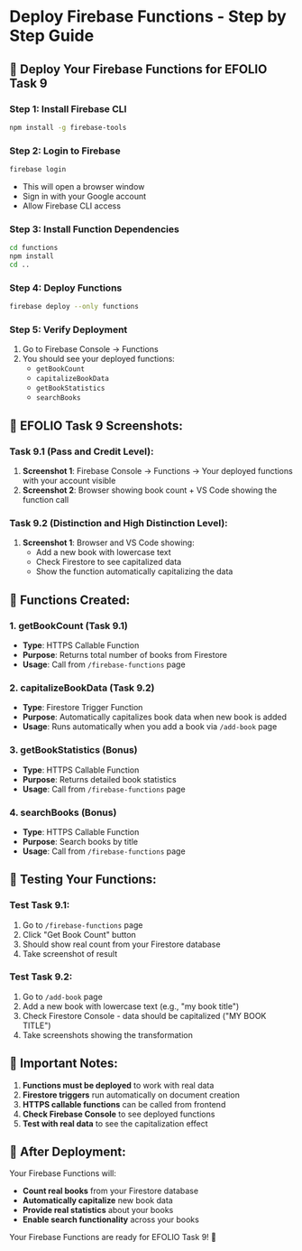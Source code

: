 # Deploy Firebase Functions - Step by Step Guide

## 🚀 **Deploy Your Firebase Functions for EFOLIO Task 9**

### **Step 1: Install Firebase CLI**
```bash
npm install -g firebase-tools
```

### **Step 2: Login to Firebase**
```bash
firebase login
```
- This will open a browser window
- Sign in with your Google account
- Allow Firebase CLI access

### **Step 3: Install Function Dependencies**
```bash
cd functions
npm install
cd ..
```

### **Step 4: Deploy Functions**
```bash
firebase deploy --only functions
```

### **Step 5: Verify Deployment**
1. Go to Firebase Console → Functions
2. You should see your deployed functions:
   - `getBookCount`
   - `capitalizeBookData`
   - `getBookStatistics`
   - `searchBooks`

## 📸 **EFOLIO Task 9 Screenshots:**

### **Task 9.1 (Pass and Credit Level):**
1. **Screenshot 1**: Firebase Console → Functions → Your deployed functions with your account visible
2. **Screenshot 2**: Browser showing book count + VS Code showing the function call

### **Task 9.2 (Distinction and High Distinction Level):**
1. **Screenshot 1**: Browser and VS Code showing:
   - Add a new book with lowercase text
   - Check Firestore to see capitalized data
   - Show the function automatically capitalizing the data

## 🔧 **Functions Created:**

### **1. getBookCount (Task 9.1)**
- **Type**: HTTPS Callable Function
- **Purpose**: Returns total number of books from Firestore
- **Usage**: Call from `/firebase-functions` page

### **2. capitalizeBookData (Task 9.2)**
- **Type**: Firestore Trigger Function
- **Purpose**: Automatically capitalizes book data when new book is added
- **Usage**: Runs automatically when you add a book via `/add-book` page

### **3. getBookStatistics (Bonus)**
- **Type**: HTTPS Callable Function
- **Purpose**: Returns detailed book statistics
- **Usage**: Call from `/firebase-functions` page

### **4. searchBooks (Bonus)**
- **Type**: HTTPS Callable Function
- **Purpose**: Search books by title
- **Usage**: Call from `/firebase-functions` page

## 🎯 **Testing Your Functions:**

### **Test Task 9.1:**
1. Go to `/firebase-functions` page
2. Click "Get Book Count" button
3. Should show real count from your Firestore database
4. Take screenshot of result

### **Test Task 9.2:**
1. Go to `/add-book` page
2. Add a new book with lowercase text (e.g., "my book title")
3. Check Firestore Console - data should be capitalized ("MY BOOK TITLE")
4. Take screenshots showing the transformation

## 🚨 **Important Notes:**

1. **Functions must be deployed** to work with real data
2. **Firestore triggers** run automatically on document creation
3. **HTTPS callable functions** can be called from frontend
4. **Check Firebase Console** to see deployed functions
5. **Test with real data** to see the capitalization effect

## 🎉 **After Deployment:**

Your Firebase Functions will:
- **Count real books** from your Firestore database
- **Automatically capitalize** new book data
- **Provide real statistics** about your books
- **Enable search functionality** across your books

Your Firebase Functions are ready for EFOLIO Task 9! 🚀

